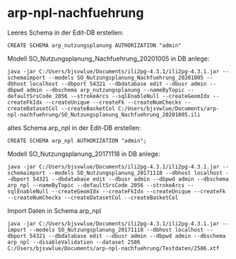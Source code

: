 # arp-npl-nachfuehrung


Leeres Schema in der Edit-DB erstellen:
```
CREATE SCHEMA arp_nutzungsplanung AUTHORIZATION "admin"
```
Modell SO_Nutzungsplanung_Nachfuehrung_20201005 in DB anlege:
```
java -jar C:/Users/bjsvwlue/Documents/ili2pg-4.3.1/ili2pg-4.3.1.jar --schemaimport --models SO_Nutzungsplanung_Nachfuehrung_20201005 --dbhost localhost --dbport 54321 --dbdatabase edit --dbusr admin --dbpwd admin --dbschema arp_nutzungsplanung --nameByTopic --defaultSrsCode 2056 --strokeArcs --sqlEnableNull --createGeomIdx --createFkIdx --createUnique --createFk --createNumChecks --createDatasetCol --createBasketCol C:/Users/bjsvwlue/Documents/arp-npl-nachfuehrung/SO_Nutzungsplanung_Nachfuehrung_20201005.ili
```

altes Schema arp_npl in der Edit-DB erstellen:
```
CREATE SCHEMA arp_npl AUTHORIZATION "admin";
```
Modell SO_Nutzungsplanung_20171118 in DB anlege:
```
java -jar C:/Users/bjsvwlue/Documents/ili2pg-4.3.1/ili2pg-4.3.1.jar --schemaimport --models SO_Nutzungsplanung_20171118 --dbhost localhost --dbport 54321 --dbdatabase edit --dbusr admin --dbpwd admin --dbschema arp_npl --nameByTopic --defaultSrsCode 2056 --strokeArcs --sqlEnableNull --createGeomIdx --createFkIdx --createUnique --createFk --createNumChecks --createDatasetCol --createBasketCol
```
Import Daten in Schema arp_npl
```
java -jar C:/Users/bjsvwlue/Documents/ili2pg-4.3.1/ili2pg-4.3.1.jar --import --models SO_Nutzungsplanung_20171118 --dbhost localhost --dbport 54321 --dbdatabase edit --dbusr admin --dbpwd admin --dbschema arp_npl --disableValidation --dataset 2586 C:/Users/bjsvwlue/Documents/arp-npl-nachfuehrung/Testdaten/2586.xtf
```
